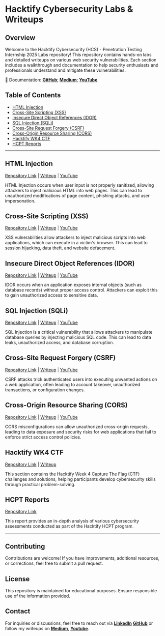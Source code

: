 # Hacktify Cybersecurity Labs & Writeups

## Overview
Welcome to the Hacktify Cybersecurity (HCS) - Penetration Testing Internship 2025 Labs repository! This repository contains hands-on labs and detailed writeups on various web security vulnerabilities. Each section includes a walkthrough and documentation to help security enthusiasts and professionals understand and mitigate these vulnerabilities.

🔗 Documentation: [**GitHub**](https://github.com/reyincyber/Hacktify-CS); [**Medium**](https://medium.com/me/stories/public); [**YouTube**](https://www.youtube.com/@reyincyber/playlists)

## Table of Contents
- [HTML Injection](#html-injection)
- [Cross-Site Scripting (XSS)](#cross-site-scripting-xss)
- [Insecure Direct Object References (IDOR)](#insecure-direct-object-references-idor)
- [SQL Injection (SQLi)](#sql-injection-sqli)
- [Cross-Site Request Forgery (CSRF)](#cross-site-request-forgery-csrf)
- [Cross-Origin Resource Sharing (CORS)](#cross-origin-resource-sharing-cors)
- [Hacktify WK4 CTF](#hacktify-wk4-ctf)
- [HCPT Reports](#hcpt-reports)

---

## HTML Injection
[Repository Link](https://github.com/reyincyber/Hacktify-CS/tree/main/HTML%20Injection) | [Writeup](https://cyberrey.medium.com/html-injection-labs-walkthrough-hacktify-internship-8406228e9fd2) | [YouTube](https://youtu.be/GBzzOPzwKU4)

HTML Injection occurs when user input is not properly sanitized, allowing attackers to inject malicious HTML into web pages. This can lead to unauthorized modifications of page content, phishing attacks, and user impersonation.

## Cross-Site Scripting (XSS)
[Repository Link](https://github.com/reyincyber/Hacktify-CS/tree/main/Cross-Site%20Scripting%20(XSS)) | [Writeup](https://cyberrey.medium.com/cross-site-scripting-xss-hands-on-lab-9f07bb8c8de2) | [YouTube](https://youtu.be/5bZfqFwr1mc)

XSS vulnerabilities allow attackers to inject malicious scripts into web applications, which can execute in a victim's browser. This can lead to session hijacking, data theft, and website defacement.

## Insecure Direct Object References (IDOR)
[Repository Link](https://github.com/reyincyber/Hacktify-CS/tree/main/Insecure%20Direct%20Object%20References%20(IDOR)) | [Writeup](https://cyberrey.medium.com/insecure-direct-object-references-idor-hands-on-lab-93adbdd99602) | [YouTube]() 

IDOR occurs when an application exposes internal objects (such as database records) without proper access control. Attackers can exploit this to gain unauthorized access to sensitive data.

## SQL Injection (SQLi)
[Repository Link](https://github.com/reyincyber/Hacktify-CS/tree/main/SQL%20Injection%20(SQLi)) | [Writeup](https://cyberrey.medium.com/sql-injection-sqli-hands-on-lab-d049af02b623) | [YouTube]() 

SQL Injection is a critical vulnerability that allows attackers to manipulate database queries by injecting malicious SQL code. This can lead to data leaks, unauthorized access, and database corruption.

## Cross-Site Request Forgery (CSRF)
[Repository Link](https://github.com/reyincyber/Hacktify-CS/tree/main/Cross-Site%20Request%20Forgery%20(CSRF)) | [Writeup](https://cyberrey.medium.com/cross-site-request-forgery-csrf-hands-on-lab-34346497f6bf) | [YouTube]() 

CSRF attacks trick authenticated users into executing unwanted actions on a web application, often leading to account takeover, unauthorized transactions, or configuration changes.

## Cross-Origin Resource Sharing (CORS)
[Repository Link](https://github.com/reyincyber/Hacktify-CS/tree/main/Cross-Origin%20Resource%20Sharing%20(CORS)) | [Writeup](https://medium.com/@cyberrey/cross-origin-resource-sharing-cors-hands-on-lab-6a1d0b1b4d64) | [YouTube]() 

CORS misconfigurations can allow unauthorized cross-origin requests, leading to data exposure and security risks for web applications that fail to enforce strict access control policies.

## Hacktify WK4 CTF
[Repository Link](https://github.com/reyincyber/Hacktify-CS/tree/8008ec0d8b2af76a3713b1448ccea066a1ec8894/Hacktify%20WK4%20CTF) | [Writeup](https://medium.com/@cyberrey/hacktify-ctf-2025-week-4-eed64269651d)

This section contains the Hacktify Week 4 Capture The Flag (CTF) challenges and solutions, helping participants develop cybersecurity skills through practical problem-solving.

## HCPT Reports
[Repository Link](https://github.com/reyincyber/Hacktify-CS/blob/main/Hacktify%20HCPT%20Reports%20RU%20(1).pdf)

This report provides an in-depth analysis of various cybersecurity assessments conducted as part of the Hacktify HCPT program.

---

## Contributing
Contributions are welcome! If you have improvements, additional resources, or corrections, feel free to submit a pull request.

## License
This repository is maintained for educational purposes. Ensure responsible use of the information provided.

## Contact
For inquiries or discussions, feel free to reach out via [**LinkedIn**](https://linkedin.com/in/cyberrey) [**GitHub**](https://github.com/reyincyber/) or follow my writeups on [**Medium**](https://medium.com/@cyberrey), [**Youtube**](https://www.youtube.com/@reyincyber).
